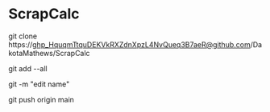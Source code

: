 # ScrapCalc
git clone https://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@github.com/DakotaMathews/ScrapCalc

git add --all

git -m "edit name"

git push origin main

